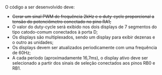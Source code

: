 
O código a ser desenvolvido deve: 

* ~~Gerar um sinal PWM de frequência 2kHz e o duty-cycle proporcional a tensão do potenciômetro conectado no pino RA1;~~
* O valor do duty-cycle será exibido nos dois displays de 7 segmentos do tipo catodo-comum conectados à porta D;
* Os displays são multiplexados, sendo um display para exibir dezenas e o outro as unidades;
* Os displays devem ser atualizados periodicamente com uma frequência de 60Hz;
* A cada período (aproximadamente 16,7ms), o display ativo deve ser selecionado a partir dos sinais de seleção conectados aos pinos RB0 e RB1.

